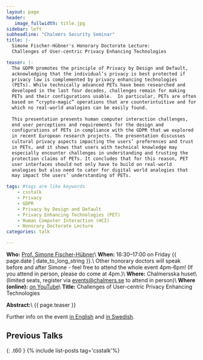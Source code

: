 ```yaml
---
layout: page
header:
   image_fullwidth: title.jpg
sidebar: left
subheadline: "Chalmers Security Seminar"
title: |-
  Simone Fischer-Hübner's Honorary Doctorate Lecture:
  Challenges of User-centric Privacy Enhancing Technologies

teaser: |-
  The GDPR promotes the principle of Privacy by Design and Default,
  acknowledging that the individual’s privacy is best protected if
  privacy law is complemented by privacy enhancing technologies
  (PETs). While technically advanced PETs have been researched and
  developed in the last four decades, challenges remain for making
  PETs and their configurations usable.  In particular, PETs are often
  based on “crypto-magic” operations that are counterintuitive and for
  which no real-world analogies can be easily found.
  
  This presentation presents human computer interaction challenges,
  end user perceptions and requirements for the design and
  configurations of PETs in compliance with the GDPR that we explored
  in recent European research projects. The presentation discusses
  cultural privacy aspects impacting the users’ preferences and trust
  in PETs, and it shows that users with technical knowledge may
  especially encounter challenges in understanding and trusting the
  protection claims of PETs. It concludes that for this reason, PET
  user interfaces should not only have to build on real-world
  analogies but also need to cater for digital world analogies that
  may impact the users’ understanding of PETs.

tags: #tags are like keywords
    - csstalk
    - Privacy
    - GDPR
    - Privacy by Design and Default
    - Privacy Enhancing Technologies (PET)
    - Human Computer Interaction (HCI)
    - Honorary Doctorate Lecture
categories: talk

---
```

 **Who:** [Prof. Simone Fischer-Hübner](https://simone.hotell.kau.se/)\\
**When:** 16:30&ndash;17:00 on Friday {{ page.date | date_to_long_string }}.\\
Other honorary doctors will speak before and after Simone - feel free
to attend the whole event 4pm-6pm! (If you attend in person, please do
come at 4pm.)\\
**Where:** Chalmersska huset\\
(limited seats, register via <events@chalmers.se> to attend in person)\\
**Where (online):** [on YouTube](https://www.youtube.com/watch?v=njiEDbx_eXA)\\
**Title:** Challenges of User-centric Privacy Enhancing Technologies

**Abstract:**\\
{{ page.teaser }}

Further info on the event
[in English](https://www.chalmers.se/en/about-chalmers/calendar/Pages/Watch-the-Chalmers'-Honorary-Doctors'-Speech.aspx)
and
[in Swedish](https://www.chalmers.se/sv/om-chalmers/kalendarium/Sidor/Lyssna-till-Chalmers-hedersdoktorer.aspx). 

## Previous Talks
{: .t60 }
{% include list-posts tag='csstalk'%}
